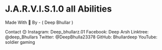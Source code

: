 # J.A.R.V.I.S.1.0 all Abilities

Made With 💓 By - ( Deep Bhullar )


Contact 😊
Instagram: Deep_bhullarz.01
Facebook: Deep Arsh
Linktree: @deep_Bhullars
Twitter: @DeepBhulla23378
GitHub: Bhullardeep
YouTube: soldier gaming
